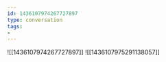 ```yaml
---
id: 1436107974267727897
type: conversation
tags:
- 
---
```

![[1436107974267727897]]
![[1436107975291138057]]

